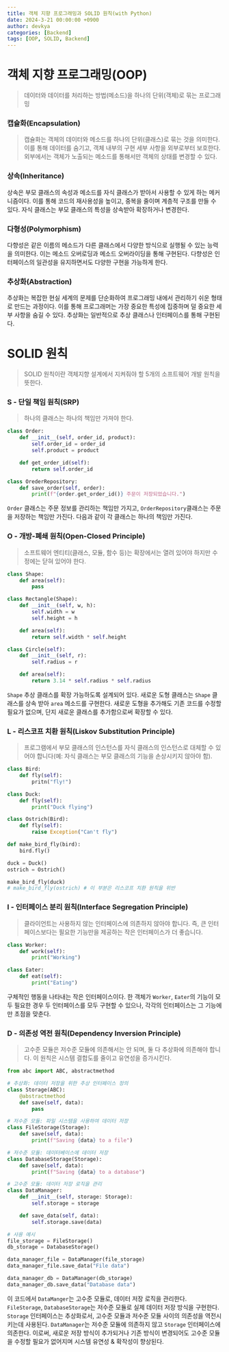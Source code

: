 ```yaml
---
title: 객체 지향 프로그래밍과 SOLID 원칙(with Python)
date: 2024-3-21 00:00:00 +0900
author: devkya
categories: [Backend]
tags: [OOP, SOLID, Backend]
---
```

# 객체 지향 프로그래밍(OOP)
> 데이터와 데이터를 처리하는 방법(메소드)을 하나의 단위(객체)로 묶는 프로그래밍
### 캡슐화(Encapsulation)
> 캡슐화는 객체의 데이터와 메소드를 하나의 단위(클래스)로 묶는 것을 의미한다. 이를 통해 데이터를 숨기고, 객체 내부의 구현 세부 사항을 외부로부터 보호한다. 외부에서는 객체가 노출되는 메소드를 통해서만 객체의 상태를 변경할 수 있다.

### 상속(Inheritance)
상속은 부모 클래스의 속성과 메소드를 자식 클래스가 받아서 사용할 수 있게 하는 메커니즘이다. 이를 통해 코드의 재사용성을 높이고, 중복을 줄이며 계층적 구조를 만들 수 있다. 자식 클래스는 부모 클래스의 특성을 상속받아 확장하거나 변경한다.

### 다형성(Polymorphism)
다향성은 같은 이름의 메소드가 다른 클래스에서 다양한 방식으로 실행될 수 있는 능력을 의미한다.  이는 메소드 오버로딩과 메소드 오버라이딩을 통해 구현된다. 다향성은 인터페이스의 일관성을 유지하면서도 다양한 구현을 가능하게 한다.

### 추상화(Abstraction)
추상화는 복잡한 현실 세계의 문제를 단순화하여 프로그래밍 내에서 관리하기 쉬운 형태로 만드는 과정이다. 이를 통해 프로그래머는 가장 중요한 특성에 집중하며 덜 중요한 세부 사항을 숨길 수 있다. 추상화는 일반적으로 추상 클래스나 인터페이스를 통해 구현된다. 

# SOLID 원칙
> SOLID 원칙이란 객체지향 설계에서 지켜줘야 할 5개의 소프트웨어 개발 원칙을 뜻한다.

### S - 단일 책임 원칙(SRP)
> 하나의 클래스는 하나의 책임만 가져야 한다. 

```python
class Order:
	def __init__(self, order_id, product):
		self.order_id = order_id
		self.product = product

	def get_order_id(self):
		return self.order_id

class OrederRepository:
	def save_order(self, order):
		print(f"{order.get_order_id()} 주문이 저장되었습니다.")
```
`Order` 클래스는 주문 정보를 관리하는 책임만 가지고, `OrderRepository`클래스는 주문을 저장하는 책임만 가진다. 다음과 같이 각 클래스는 하나의 책임만 가진다.

### O - 개방-폐쇄 원칙(Open-Closed Principle)
> 소프트웨어 엔티티(클래스, 모듈, 함수 등)는 확장에서는 열려 있어야 하지만 수정에는 닫혀 있어야 한다.

```python
class Shape:
	def area(self):
		pass

class Rectangle(Shape):
	def __init__(self, w, h):
		self.width = w
		self.height = h

	def area(self):
		return self.width * self.height

class Circle(self):
	def __init__(self, r):
		self.radius = r

	def area(self):
		return 3.14 * self.radius * self.radius
```
`Shape` 추상 클래스를 확장 가능하도록 설계되어 있다. 새로운 도형 클래스는 `Shape` 클래스를 상속 받아 `area` 메소드를 구현한다. 새로운 도형을 추가해도 기존 코드를 수정할 필요가 없으며, 단지 새로운 클래스를 추가함으로써 확장할 수 있다.

### L - 리스코프 치환 원칙(Liskov Substitution Principle)
> 프로그램에서 부모 클래스의 인스턴스를 자식 클래스의 인스턴스로 대체할 수 있어야 합니다(예: 자식 클래스는 부모 클래스의 기능을 손상시키지 않아야 함).

```python 
class Bird:
	def fly(self):
		pritn("fly!")

class Duck:
	def fly(self):
		print("Duck flying")

class Ostrich(Bird):
	def fly(self):
		raise Exception("Can't fly")

def make_bird_fly(bird):
	bird.fly()

duck = Duck()
ostrich = Ostrich()

make_bird_fly(duck)
# make_bird_fly(ostrich) # 이 부분은 리스코프 치환 원칙을 위반
```

### I - 인터페이스 분리 원칙(Interface Segregation Principle)
> 클라이언트는 사용하지 않는 인터페이스에 의존하지 않아야 합니다. 즉, 큰 인터페이스보다는 필요한 기능만을 제공하는 작은 인터페이스가 더 좋습니다.

```python
class Worker:
	def work(self):
		print("Working")

class Eater:
	def eat(self):
		print("Eating")
```
구체적인 행동을 나타내는 작은 인터페이스이다. 한 객체가 `Worker`, `Eater`의 기능이 모두 필요한 경우 두 인터페이스를 모두 구현할 수 있으나, 각각의 인터페이스는 그 기능에만 초점을 맞춘다.

### D - 의존성 역전 원칙(Dependency Inversion Principle)
> 고수준 모듈은 저수준 모듈에 의존해서는 안 되며, 둘 다 추상화에 의존해야 합니다. 이 원칙은 시스템 결합도를 줄이고 유연성을 증가시킨다.

```python
from abc import ABC, abstractmethod

# 추상화: 데이터 저장을 위한 추상 인터페이스 정의
class Storage(ABC):
    @abstractmethod
    def save(self, data):
        pass

# 저수준 모듈: 파일 시스템을 사용하여 데이터 저장
class FileStorage(Storage):
    def save(self, data):
        print(f"Saving {data} to a file")

# 저수준 모듈: 데이터베이스에 데이터 저장
class DatabaseStorage(Storage):
    def save(self, data):
        print(f"Saving {data} to a database")

# 고수준 모듈: 데이터 저장 로직을 관리
class DataManager:
    def __init__(self, storage: Storage):
        self.storage = storage

    def save_data(self, data):
        self.storage.save(data)

# 사용 예시
file_storage = FileStorage()
db_storage = DatabaseStorage()

data_manager_file = DataManager(file_storage)
data_manager_file.save_data("File data")

data_manager_db = DataManager(db_storage)
data_manager_db.save_data("Database data")

```
이 코드에서 `DataManger`는 고수준 모듈로, 데이터 저장 로직을 관리한다. `FileStorage`, `DatabaseStorage`는 저수준 모듈로 실제 데이터 저장 방식을 구현한다. `Storage` 인터페이스는 추상화로서, 고수준 모듈과 저수준 모듈 사이의 의존성을 역전시키는데 사용된다. `DataManager`는 저수준 모듈에 의존하지 않고 `Storage` 인터페이스에 의존한다. 이로써, 새로운 저장 방식이 추가되거나 기존 방식이 변경되어도 고수준 모듈을 수정할 필요가 없어지며 시스템 유연성 & 확작성이 향상된다.